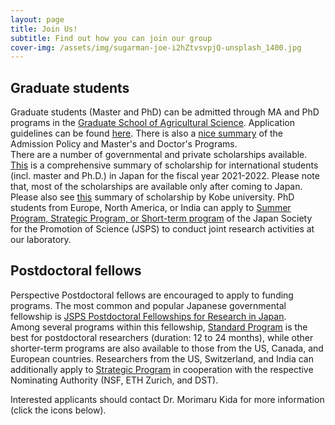 ```yaml
---
layout: page
title: Join Us!
subtitle: Find out how you can join our group
cover-img: /assets/img/sugarman-joe-i2hZtvsvpjQ-unsplash_1400.jpg
---
```

## Graduate students
Graduate students (Master and PhD) can be admitted through MA and PhD programs in the [Graduate School of Agricultural Science](https://www.kobe-u.ac.jp/en/study_in_kobe/admission/ap/grad_ans.html). Application guidelines can be found [here](http://www.ans.kobe-u.ac.jp/english/nougakubu/admin.html). There is also a [nice summary](http://www.ans.kobe-u.ac.jp/nougakubu/pdf/eng2019.pdf#page=1) of the Admission Policy and Master's and Doctor's Programs.  
There are a number of governmental and private scholarships available.
[This](https://www.studyinjapan.go.jp/en/_mt/2021/04/Scholarship%20for%20international%20students%20EN.pdf) is a comprehensive summary of scholarship for international students (incl. master and Ph.D.) in Japan for the fiscal year 2021-2022. Please note that, most of the scholarships are available only after coming to Japan.
Please also see [this](https://www.kobe-u.ac.jp/en/study_in_kobe/scholarships/index.html) summary of scholarship by Kobe university.
PhD students from Europe, North America, or India can apply to [Summer Program, Strategic Program, or Short-term program](https://www.jsps.go.jp/english/e-fellow/index.html) of the Japan Society for the Promotion of Science (JSPS) to conduct joint research activities at our laboratory.

## Postdoctoral fellows
Perspective Postdoctoral fellows are encouraged to apply to funding programs.
The most common and popular Japanese governmental fellowship is [JSPS Postdoctoral Fellowships for Research in Japan](https://www.jsps.go.jp/english/e-fellow/index.html).  
Among several programs within this fellowship, [Standard Program](https://www.jsps.go.jp/english/e-ippan/index.html) is the best for postdoctoral researchers (duration: 12 to 24 months), while other shorter-term programs are also available to those from  the US, Canada, and European countries. Researchers from the US, Switzerland, and India can additionally apply to [Strategic Program](https://www.jsps.go.jp/english/e-fellow-sp/index.html) in cooperation with the respective Nominating Authority (NSF, ETH Zurich, and DST).

Interested applicants should contact Dr. Morimaru Kida for more information (click the icons below).
